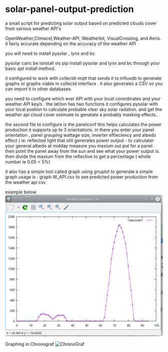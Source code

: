 # solar-panel-output-prediction

a small script for predicting solar output based on  predicted clouds cover from various  weather API's  

OpenWeather,Climacel,Weather-API, Weatherbit, VisualCrossing, and Aeris.  it fairly accurate depending on the accuracy of the weather API


you will need to install pysolar , lynx and bc

pysolar  canc be isnstall vis pip install pysolar
and lynx and bc  through your basic apt install method.

it configured to work with collectd-mqtt that sends it to influxdb to generate graphs or graphs viable in collectd interface . it also generales a CSV  so you can import it in other databases 

you need to configure  which ever API with your local corordinates  and your weather API key/s .  the lat/lon  has two functions it configures pysolar with your local postion to calculate probable clear sky solar radation.  and  get the weather api  cloud cover estimate to genatate a probably masking effects..

the second file to configure is the panelconf  this helps calculates the power production it supports  up to 3 orientations. in there you enter your panel orientation , panel grouping  wattage size, inverter effieciency  and albedo effect ( ie: reflected light that still generates power output - to calculater your general albedo  at midday  measure you maxium out put for a panel . then point the panel away from the sun and see  what your power output is. then divide the  maxium  from the  reflective to get a percentage  ( whole number  ie 0.05 =  5%) 

it also has a simple tool called graph  using gnuplot  to generate a simple graph   usage is : graph W_API.csv to see predicted power production from the weather api csv

 example below
![graph csv](https://github.com/krywenko/solar-panel-output-prediction/blob/main/predictive2.png)

Graphing in Chronograf
![ChronoGraf](https://your-copied-image-address)

